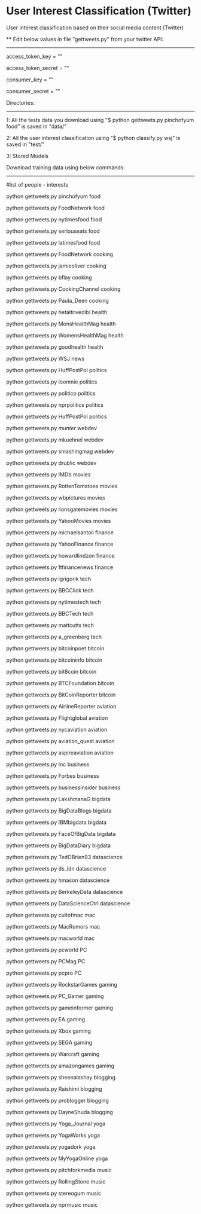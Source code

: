 User Interest Classification (Twitter)
======================================

User interest classification based on their social media content (Twitter)



** Edit below values in file "gettweets.py" from your twitter API:

------------------------------------------------------------------

access_token_key = ""

access_token_secret = ""

consumer_key = ""

consumer_secret = ""


Directories:

------------

1: All the tests data you download using "$ python gettweets.py pinchofyum food" is saved in "data/"

2: All the user interest classification using "$ python classify.py wsj" is saved in "test/"

3: Stored Models


Download training data using below commands:

--------------------------------------------
#list of people - interests

python gettweets.py pinchofyum food

python gettweets.py FoodNetwork food

python gettweets.py nytimesfood food

python gettweets.py seriouseats food

python gettweets.py latimesfood food


python gettweets.py FoodNetwork cooking

python gettweets.py jamieoliver cooking

python gettweets.py bflay cooking

python gettweets.py CookingChannel cooking

python gettweets.py Paula_Deen cooking


python gettweets.py hetaltrivedibl health

python gettweets.py MensHealthMag health

python gettweets.py WomensHealthMag health

python gettweets.py goodhealth health

python gettweets.py WSJ news

python gettweets.py HuffPostPol politics

python gettweets.py loomnie politics

python gettweets.py politico politics

python gettweets.py nprpolitics politics

python gettweets.py HuffPostPol politics


python gettweets.py _munter_ webdev

python gettweets.py mkuehnel webdev

python gettweets.py smashingmag webdev

python gettweets.py drublic webdev


python gettweets.py IMDb movies

python gettweets.py RottenTomatoes movies

python gettweets.py wbpictures movies

python gettweets.py lionsgatemovies movies

python gettweets.py YahooMovies movies


python gettweets.py michaelsantoli finance

python gettweets.py YahooFinance finance

python gettweets.py howardlindzon finance

python gettweets.py ftfinancenews finance


python gettweets.py igrigorik tech

python gettweets.py BBCClick tech

python gettweets.py nytimestech tech

python gettweets.py BBCTech tech

python gettweets.py mattcutts tech

python gettweets.py a_greenberg tech


python gettweets.py bitcoinpoet bitcoin

python gettweets.py bitcoininfo bitcoin

python gettweets.py bit8coin bitcoin

python gettweets.py BTCFoundation bitcoin

python gettweets.py BitCoinReporter bitcoin


python gettweets.py AirlineReporter aviation

python gettweets.py Flightglobal aviation

python gettweets.py nycaviation aviation

python gettweets.py aviation_quest aviation

python gettweets.py aspireaviation aviation 


python gettweets.py Inc business

python gettweets.py Forbes business

python gettweets.py businessinsider business



python gettweets.py LakshmanaG bigdata

python gettweets.py BigDataBlogs bigdata

python gettweets.py IBMbigdata bigdata

python gettweets.py FaceOfBigData bigdata

python gettweets.py BigDataDiary bigdata


python gettweets.py TedOBrien93 datascience

python gettweets.py ds_ldn datascience

python gettweets.py hmason datascience

python gettweets.py BerkeleyData datascience

python gettweets.py DataScienceCtrl datascience

python gettweets.py cultofmac mac

python gettweets.py MacRumors mac

python gettweets.py macworld mac



python gettweets.py pcworld PC

python gettweets.py PCMag PC

python gettweets.py pcpro PC


python gettweets.py RockstarGames gaming

python gettweets.py PC_Gamer gaming

python gettweets.py gameinformer gaming

python gettweets.py EA gaming

python gettweets.py Xbox gaming

python gettweets.py SEGA gaming

python gettweets.py Warcraft gaming

python gettweets.py amazongames gaming


python gettweets.py sheenalashay blogging

python gettweets.py Raishimi blogging

python gettweets.py problogger blogging

python gettweets.py DayneShuda blogging


python gettweets.py Yoga_Journal yoga

python gettweets.py YogaWorks yoga

python gettweets.py yogadork yoga

python gettweets.py MyYogaOnline yoga


python gettweets.py pitchforkmedia music

python gettweets.py RollingStone music

python gettweets.py stereogum music

python gettweets.py nprmusic music

